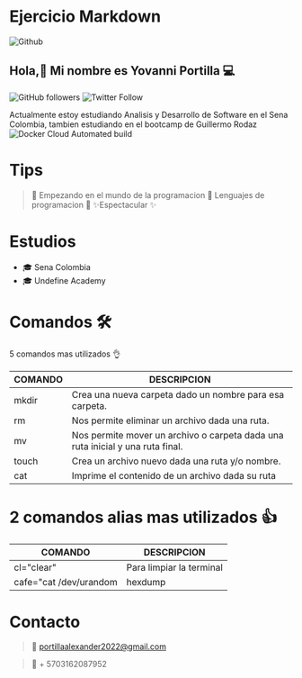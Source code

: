 # Ejercicio Markdown
![Github]( https://miro.medium.com/v2/resize:fit:1200/1*f1dihFB6jTJKCWH-vnyFyQ.png )
## Hola,👋  Mi nombre es Yovanni Portilla 💻
![GitHub followers](https://img.shields.io/github/followers/alexanderportilla?style=social)
![Twitter Follow](https://img.shields.io/twitter/follow/YovanniApolos?style=social)

Actualmente estoy estudiando Analisis y Desarrollo de Software en el Sena Colombia, tambien estudiando en el bootcamp de Guillermo Rodaz
![Docker Cloud Automated build](https://img.shields.io/docker/cloud/automated/Scanner41/ffmpeg?style=for-the-badge)
 
# Tips
>  📝  Empezando en el mundo de la programacion
>  📝 Lenguajes de programacion
>  📝 ✨Espectacular ✨



# Estudios

- 🎓 Sena Colombia
- 🎓 Undefine Academy


# Comandos 🛠️

5 comandos mas utilizados 👌


| COMANDO | DESCRIPCION                                                                    |
| ------  | -------------------------------------------------------------------------------| 
|  mkdir  | Crea una nueva carpeta dado un nombre para esa carpeta.                        |
| rm      | Nos permite eliminar un archivo dada una ruta.                                 |
| mv      | Nos permite mover un archivo o carpeta dada una ruta inicial y una ruta final. |
| touch   | Crea un archivo nuevo dada una ruta y/o nombre.                                |
| cat     | Imprime el contenido de un archivo dada su ruta                                |


# 2 comandos alias mas utilizados 👍

| COMANDO                                            |  DESCRIPCION                                  |
| ---------------------------------------------------| ----------------------------------------------|
| cl="clear"                                         |        Para limpiar la terminal               |
| cafe="cat /dev/urandom | hexdump | grep \"ca fe\"" | Cuando tienes un día muy agitado, busca café. |

# Contacto

> 📧 portillaalexander2022@gmail.com  

> 📱 + 5703162087952 
